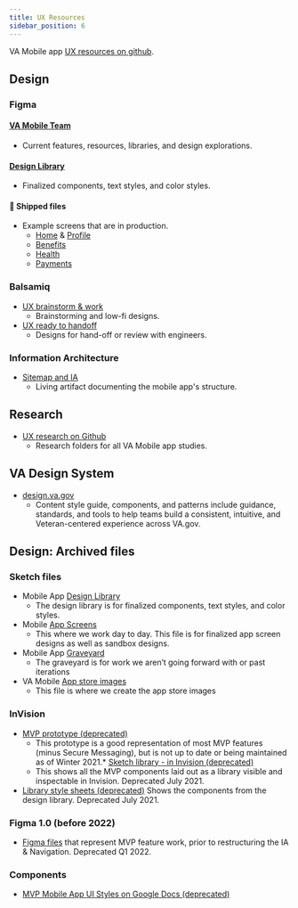 ```yaml
---
title: UX Resources
sidebar_position: 6
---
```


VA Mobile app [UX resources on github](https://github.com/department-of-veterans-affairs/va.gov-team/tree/master/products/va-mobile-app/ux-design).


## Design
### Figma
#### [VA Mobile Team](https://www.figma.com/files/project/301450677)
* Current features, resources, libraries, and design explorations.
#### [Design Library](https://www.figma.com/design/QVLPB3eOunmKrgQOuOt0SU/%F0%9F%93%90-Flagship-Library---Resource---VA-Mobile?m=auto)
* Finalized components, text styles, and color styles.

#### 🚢 Shipped files
* Example screens that are in production.
    * [Home](https://www.figma.com/design/ddMWiCQCfmUKFhMcYG9fYv/Home-2.0---%F0%9F%9A%A2-Shipped---VA-Mobile?m=auto&t=2n0WqYtVYQ75swD8-6) & [Profile](https://www.figma.com/design/O6sdr5N7xV6GOZhTPcgY5x/Profile-2.0---%F0%9F%9A%A2-Shipped---VA-Mobile?m=auto&t=2n0WqYtVYQ75swD8-6)
    * [Benefits](https://www.figma.com/design/p0vlRz38TKIOwWDfI2bGc7/Benefits-2.0---%F0%9F%9A%A2-Shipped---VA-Mobile?m=auto&t=2n0WqYtVYQ75swD8-6)
    * [Health](https://www.figma.com/design/JQAoUBxvSWCzKvu2ifRRE7/Health-2.0---%F0%9F%9A%A2-Shipped---VA-Mobile?m=auto&t=2n0WqYtVYQ75swD8-6)
    * [Payments](https://www.figma.com/design/yhGsaPc2px6eCVzXhuOwm4/Payments-2.0---%F0%9F%9A%A2-Shipped---VA-Mobile?m=auto&t=2n0WqYtVYQ75swD8-6)

### Balsamiq
* [UX brainstorm & work](https://balsamiq.cloud/s4uw4la/pnnwuqv)
    * Brainstorming and low-fi designs.
* [UX ready to handoff](https://balsamiq.cloud/s4uw4la/pa3zodh)
    * Designs for hand-off or review with engineers.
### Information Architecture
* [Sitemap and IA](https://github.com/department-of-veterans-affairs/va.gov-team/tree/master/products/va-mobile-app/ux-design/information-architecture)
    * Living artifact documenting the mobile app's structure.


## Research
* [UX research on Github](https://github.com/department-of-veterans-affairs/va.gov-team/tree/4b1fcf3124f72b518e91c0af83723bd270ff793f/products/va-mobile-app/research/ux)
    * Research folders for all VA Mobile app studies.

## VA Design System
* [design.va.gov](https://design.va.gov/)
    * Content style guide, components, and patterns include guidance, standards, and tools to help teams build a consistent, intuitive, and Veteran-centered experience across VA.gov.


##  Design: Archived files
### Sketch files
* Mobile App  [Design Library](https://www.sketch.com/s/dc5da595-7a22-4cdd-a850-bd91a80dd377)
    * The design library is for finalized components, text styles, and color styles.
* Mobile  [App Screens](https://www.sketch.com/s/2f57b5b0-1b81-4237-a2e6-e522d5e37d11)
    * This where we work day to day. This file is for finalized app screen designs as well as sandbox designs.
* Mobile App  [Graveyard](https://www.sketch.com/s/1f5a847a-fff0-4bf8-979a-c8bc5eee48f5)
    * The graveyard is for work we aren’t going forward with or past iterations
* VA Mobile  [App store images](https://www.sketch.com/s/1a20755f-c11d-4838-9db3-ab04f1a931a8)
    * This file is where we create the app store images
### InVision
* [MVP prototype (deprecated)](https://adhoc.invisionapp.com/console/share/GTZ1ESFF6BN/600511542)
    * This prototype is a good representation of most MVP features (minus Secure Messaging), but is not up to date or being maintained as of Winter 2021.*  [Sketch library - in Invision (deprecated)](https://adhoc.invisionapp.com/console/share/AX108RJZPB6E/600511824)
    * This shows all the MVP components laid out as a library visible and inspectable in Invision. Deprecated July 2021.
* [Library style sheets (deprecated)](https://adhoc.invisionapp.com/share/AX108RJZPB6E#/screens/445194518)
  Shows the components from the design library. Deprecated July 2021.
### Figma 1.0 (before 2022)
* [Figma files](https://github.com/department-of-veterans-affairs/va.gov-team/tree/master/products/va-mobile-app/ux-design/figma-files-1.0) that represent MVP feature work, prior to restructuring the IA & Navigation. Deprecated Q1 2022.

### Components
* [MVP Mobile App UI Styles on Google Docs (deprecated)](https://docs.google.com/document/d/1VC-CLWnhevB8HLBBHPwkSJvECn8EBie8HOkJylKE1lo/edit?usp=sharing)